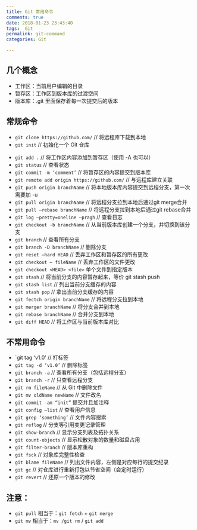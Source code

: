```yaml
---
title: Git 常用命令  
comments: true  
date: 2018-01-23 23:43:40  
tags:  Git  
permalink: git-command  
categories: Git

---
```


## 几个概念
- 工作区：当前用户编辑的目录
- 暂存区：工作区到版本库的过渡空间
- 版本库：.git 里面保存着每一次提交后的版本
## 常规命令
- `git clone https://github.com/` // 将远程库下载到本地
- `git init` // 初始化一个 Git 仓库
<!--more-->

- `git add .` // 将工作区内容添加到暂存区（使用 -A 也可以）
- `git status` // 查看状态
- `git commit -m ‘comment’` // 将暂存区的内容提交到版本库
- `git remote add origin https://github.com/` // 与远程库建立关联
- `git push origin branchName` // 将本地版本库内容提交到远程分支，第一次需要加 -u
- `git pull origin branchName` // 将远程分支拉到本地后通过git merge合并
- `git pull –rebase branchName` // 将远程分支拉到本地后通过git rebase合并
- `git log –pretty=oneline –pragh` // 查看日志
- `git checkout -b branchName` // 从当前版本库创建一个分支，并切换到该分支
- `git branch` // 查看所有分支
- `git branch -D branchName` // 删除分支
- `git reset –hard HEAD` // 丢弃工作区和暂存区的所有更改
- `git checkout – fileName` // 丢弃工作区的文件更改
- `git checkout <HEAD> <file>` 单个文件到指定版本
- `git stash` // 将当前分支的内容暂存起来，等价 git stash push
- `git stash list` // 列出当前分支缓存的内容
- `git stash pop` // 拿出当前分支缓存的内容
- `git fectch origin branchName` // 将远程分支拉到本地
- `git merger branchName` // 将分支合并到本地
- `git rebase branchName` // 合并分支到本地
- `git diff HEAD` // 将工作区与当前版本库对比
## 不常用命令
- `git tag ‘v1.0’ // 打标签
- `git tag -d ‘v1.0’` // 删除标签
- `git branch -a` // 查看所有分支（包括远程分支）
- `git branch -r` // 只查看远程分支
- `git rm fileName` // 从 Git 中删除文件
- `git mv oldName newName` // 文件改名
- `git commit -am “init”` 提交并且加注释
- `git config –list` // 查看用户信息
- `git grep ‘something’` // 文件内容搜索
- `git reflog` // 分支等引用变更记录管理
- `git show-branch` // 显示分支列表及拓扑关系
- `git count-objects` // 显示松散对象的数量和磁盘占用
- `git filter-branch` // 版本库重构
- `git fsck` // 对象库完整性检查
- `git blame fileName` // 列出文件内容，左侧是对应每行的提交纪录
- `git gc` // 对仓库进行重新打包以节省空间（会定时运行）
- `git revert` // 还原一个版本的修改
## 注意：
- `git pull` 相当于：`git fetch` + `git merge`
- `git mv` 相当于：`mv /git rm` / `git add`
